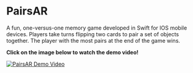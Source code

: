 # PairsAR
A fun, one-versus-one memory game developed in Swift for IOS mobile devices. Players take turns flipping two cards to pair a set of objects together. The player with the most pairs at the end of the game wins. 

**Click on the image below to watch the demo video!**

[![PairsAR Demo Video](https://user-images.githubusercontent.com/70560542/209446629-c91e7fff-d578-4ef6-a41c-e589af16d55a.jpg)](https://www.youtube.com/watch?v=36SL_SZ1Nwc)
